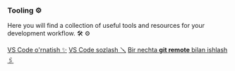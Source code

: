 ### Tooling ⚙️

Here you will find a collection of useful tools and resources for your development workflow. :hammer_and_wrench: :gear:

<div class="row g-0 my-5">
    <div class="list-group card col-lg-4 col-md-6">
        <a href="vscode-install.md" class="list-group-item list-group-item-action">VS Code o'rnatish ✨</a>
        <a href="vscode-setup.md" class="list-group-item list-group-item-action">VS Code sozlash 🪛</a>
        <a href="multiple-git-remotes.md" class="list-group-item list-group-item-action">Bir nechta <strong>git remote</strong> bilan ishlash 🖇️</a>
    </div>
</div>